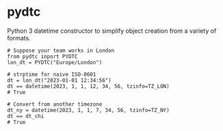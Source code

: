 # pydtc
Python 3 datetime constructor to simplify object creation from a variety of formats.

    # Suppose your team works in London
    from pydtc inport PYDTC
    lon_dt = PYDTC("Europe/London")
    
    # strptime for naive ISO-8601
    dt = lon_dt("2023-01-01 12:34:56")
    dt == datetime(2023, 1, 1, 12, 34, 56, tzinfo=TZ_LON)
    # True

    # Convert from another timezone
    dt_ny = datetime(2023, 1, 1, 7, 34, 56, tzinfo=TZ_NY)
    dt == dt_chi
    # True

    